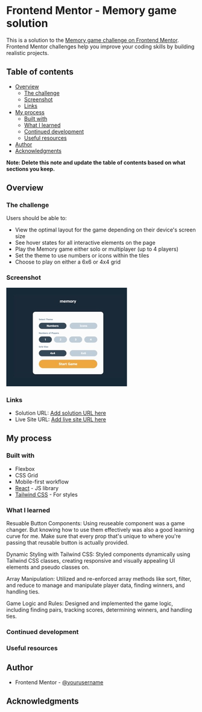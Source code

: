 # Frontend Mentor - Memory game solution

This is a solution to the [Memory game challenge on Frontend Mentor](https://www.frontendmentor.io/challenges/memory-game-vse4WFPvM). Frontend Mentor challenges help you improve your coding skills by building realistic projects.

## Table of contents

- [Overview](#overview)
  - [The challenge](#the-challenge)
  - [Screenshot](#screenshot)
  - [Links](#links)
- [My process](#my-process)
  - [Built with](#built-with)
  - [What I learned](#what-i-learned)
  - [Continued development](#continued-development)
  - [Useful resources](#useful-resources)
- [Author](#author)
- [Acknowledgments](#acknowledgments)

**Note: Delete this note and update the table of contents based on what sections you keep.**

## Overview

### The challenge

Users should be able to:

- View the optimal layout for the game depending on their device's screen size
- See hover states for all interactive elements on the page
- Play the Memory game either solo or multiplayer (up to 4 players)
- Set the theme to use numbers or icons within the tiles
- Choose to play on either a 6x6 or 4x4 grid

### Screenshot

![](./public/screenShot.jpeg)

### Links

- Solution URL: [Add solution URL here](https://github.com/silasmora/frontend-mentor-memory-game/tree/main/src)
- Live Site URL: [Add live site URL here](https://memory-game-silasmora.netlify.app/)

## My process

### Built with

- Flexbox
- CSS Grid
- Mobile-first workflow
- [React](https://reactjs.org/) - JS library
- [Tailwind CSS](https://tailwindcss.com/) - For styles

### What I learned

Resuable Button Components:
Using reuseable component was a game changer. But knowing how to use them effectively was also a good learning curve for me. Make sure that every prop that's unique to where you're passing that reusable button is actually provided.

Dynamic Styling with Tailwind CSS:
Styled components dynamically using Tailwind CSS classes, creating responsive and visually appealing UI elements and pseudo classes on.

Array Manipulation:
Utilized and re-enforced array methods like sort, filter, and reduce to manage and manipulate player data, finding winners, and handling ties.

Game Logic and Rules:
Designed and implemented the game logic, including finding pairs, tracking scores, determining winners, and handling ties.

### Continued development

### Useful resources

## Author

- Frontend Mentor - [@yourusername](https://www.frontendmentor.io/profile/silasmora)

## Acknowledgments
